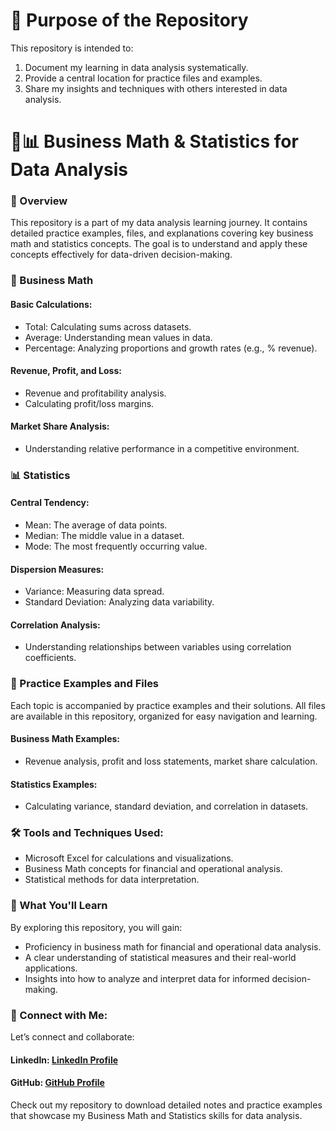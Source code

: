 # 🎯 Purpose of the Repository
This repository is intended to:

1. Document my learning in data analysis systematically.
2. Provide a central location for practice files and examples.
3. Share my insights and techniques with others interested in data analysis.

# 📐📊 Business Math & Statistics for Data Analysis

### 📘 Overview
This repository is a part of my data analysis learning journey. It contains detailed practice examples, files, and explanations covering key business math and statistics concepts. The goal is to understand and apply these concepts effectively for data-driven decision-making.

### 📐 Business Math
#### Basic Calculations:
- Total: Calculating sums across datasets.
- Average: Understanding mean values in data.
- Percentage: Analyzing proportions and growth rates (e.g., % revenue).

#### Revenue, Profit, and Loss:
- Revenue and profitability analysis.
- Calculating profit/loss margins.

#### Market Share Analysis:
- Understanding relative performance in a competitive environment.

### 📊 Statistics
#### Central Tendency:
- Mean: The average of data points.
- Median: The middle value in a dataset.
- Mode: The most frequently occurring value.

#### Dispersion Measures:
- Variance: Measuring data spread.
- Standard Deviation: Analyzing data variability.

#### Correlation Analysis:
- Understanding relationships between variables using correlation coefficients.

### 🌟 Practice Examples and Files
Each topic is accompanied by practice examples and their solutions. All files are available in this repository, organized for easy navigation and learning.

#### Business Math Examples:
- Revenue analysis, profit and loss statements, market share calculation.

#### Statistics Examples:
- Calculating variance, standard deviation, and correlation in datasets.

### 🛠 Tools and Techniques Used:
- Microsoft Excel for calculations and visualizations.
- Business Math concepts for financial and operational analysis.
- Statistical methods for data interpretation.

### 🌟 What You'll Learn
By exploring this repository, you will gain:
- Proficiency in business math for financial and operational data analysis.
- A clear understanding of statistical measures and their real-world applications.
- Insights into how to analyze and interpret data for informed decision-making.

### 🤝 Connect with Me:
Let’s connect and collaborate:
#### LinkedIn: [LinkedIn Profile](www.linkedin.com/in/asif-the-analyst)
#### GitHub: [GitHub Profile](https://github.com/asif-the-analyst)

Check out my repository to download detailed notes and practice examples that showcase my Business Math and Statistics skills for data analysis.





